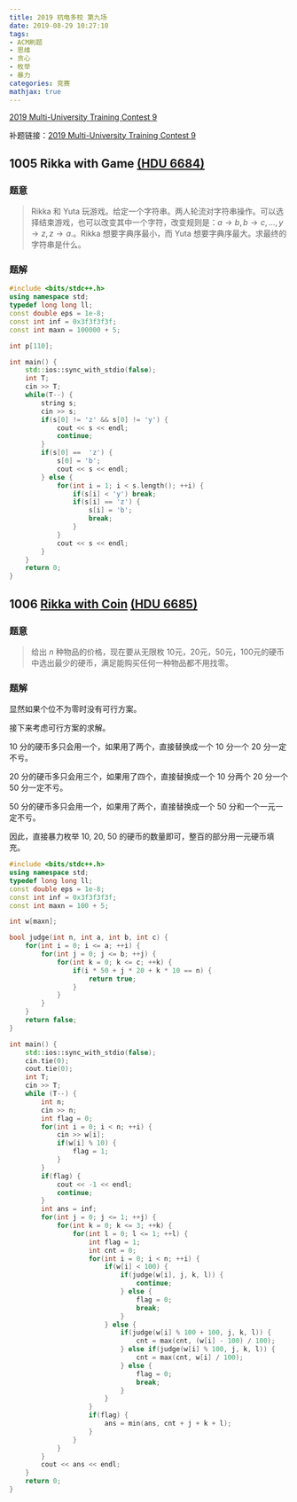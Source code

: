 ```yaml
---
title: 2019 杭电多校 第九场
date: 2019-08-29 10:27:10
tags:
- ACM刷题
- 思维
- 贪心
- 枚举
- 暴力
categories: 竞赛
mathjax: true
---
```


[2019 Multi-University Training Contest 9](http://acm.hdu.edu.cn/contests/contest_show.php?cid=856)

补题链接：[2019 Multi-University Training Contest 9](http://acm.hdu.edu.cn/search.php?field=problem&key=2019+Multi-University+Training+Contest+9&source=1&searchmode=source)

## 1005 Rikka with Game [(HDU 6684)](http://acm.hdu.edu.cn/showproblem.php?pid=6684)

### 题意

> Rikka 和 Yuta 玩游戏。给定一个字符串。两人轮流对字符串操作。可以选择结束游戏，也可以改变其中一个字符，改变规则是：$a\rightarrow b,b\rightarrow c,…,y\rightarrow z,z\rightarrow a.$。Rikka 想要字典序最小，而 Yuta 想要字典序最大。求最终的字符串是什么。

<!--more-->

### 题解

```cpp
#include <bits/stdc++.h>
using namespace std;
typedef long long ll;
const double eps = 1e-8;
const int inf = 0x3f3f3f3f;
const int maxn = 100000 + 5;

int p[110];

int main() {
    std::ios::sync_with_stdio(false);
    int T;
    cin >> T;
    while(T--) {
        string s;
        cin >> s;
        if(s[0] != 'z' && s[0] != 'y') {
            cout << s << endl;
            continue;
        }
        if(s[0] ==  'z') {
            s[0] = 'b';
            cout << s << endl;
        } else {
            for(int i = 1; i < s.length(); ++i) {
                if(s[i] < 'y') break;
                if(s[i] == 'z') {
                    s[i] = 'b';
                    break;
                }
            }
            cout << s << endl;
        }
    }
    return 0;
}
```
## 1006 [Rikka with Coin](https://wutao18.github.io/2019/08/20/HDU-6685-Rikka-with-Coin-%E6%9E%9A%E4%B8%BE-%E6%80%9D%E7%BB%B4/) [(HDU 6685)](http://acm.hdu.edu.cn/showproblem.php?pid=6685)

### 题意

> 给出 $n$ 种物品的价格，现在要从无限枚 $10$元，$20$元，$50$元，$100$元的硬币中选出最少的硬币，满足能购买任何一种物品都不用找零。

### 题解

显然如果个位不为零时没有可行方案。

接下来考虑可行方案的求解。

$10$ 分的硬币多只会用一个，如果用了两个，直接替换成一个 $10$ 分一个 $20$ 分一定不亏。

$20$ 分的硬币多只会用三个，如果用了四个，直接替换成一个 $10$ 分两个 $20$ 分一个 $50$ 分一定不亏。

$50$ 分的硬币多只会用一个，如果用了两个，直接替换成一个 $50$ 分和一个一元一定不亏。 

因此，直接暴力枚举 $10$, $20$, $50$ 的硬币的数量即可，整百的部分用一元硬币填充。


```cpp
#include <bits/stdc++.h>
using namespace std;
typedef long long ll;
const double eps = 1e-8;
const int inf = 0x3f3f3f3f;
const int maxn = 100 + 5;

int w[maxn];

bool judge(int n, int a, int b, int c) {
    for(int i = 0; i <= a; ++i) {
        for(int j = 0; j <= b; ++j) {
            for(int k = 0; k <= c; ++k) {
                if(i * 50 + j * 20 + k * 10 == n) {
                    return true;
                }
            }
        }
    }
    return false;
}

int main() {
    std::ios::sync_with_stdio(false);
    cin.tie(0);
    cout.tie(0);
    int T;
    cin >> T;
    while (T--) {
        int n;
        cin >> n;
        int flag = 0;
        for(int i = 0; i < n; ++i) {
            cin >> w[i];
            if(w[i] % 10) {
                flag = 1;
            }
        }
        if(flag) {
            cout << -1 << endl;
            continue;
        }
        int ans = inf;
        for(int j = 0; j <= 1; ++j) {
            for(int k = 0; k <= 3; ++k) {
                for(int l = 0; l <= 1; ++l) {
                    int flag = 1;
                    int cnt = 0;
                    for(int i = 0; i < n; ++i) {
                        if(w[i] < 100) {
                            if(judge(w[i], j, k, l)) {
                                continue;
                            } else {
                                flag = 0;
                                break;
                            }
                        } else {
                            if(judge(w[i] % 100 + 100, j, k, l)) {
                                cnt = max(cnt, (w[i] - 100) / 100);
                            } else if(judge(w[i] % 100, j, k, l)) {
                                cnt = max(cnt, w[i] / 100);
                            } else {
                                flag = 0;
                                break;
                            }
                        }
                    }
                    if(flag) {
                        ans = min(ans, cnt + j + k + l);
                    }
                }
            }
        }
        cout << ans << endl;
    }
    return 0;
}
```
